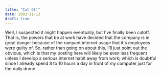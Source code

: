 ```yaml
---
title: "Cut Off"
date: 2003-11-13
draft: true
---
```

Well, I suspected it might happen eventually, but I've finally been cutoff. That is, the powers that be at work have decided that the company is in great danger because of the rampant internet usage that it's employees were guilty of. So, rather than going on about this, I'll just point out the obvious, which is that my posting here will likely be even less frequent unless I develop a serious internet habit away from work; which is doubtful since I already spend 8 to 10 hours a day in front of my computer just for the daily drone.
